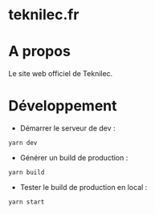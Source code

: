 # teknilec.fr

# A propos

Le site web officiel de Teknilec.

# Développement

-   Démarrer le serveur de dev :

```
yarn dev
```

-   Générer un build de production :

```
yarn build
```

-   Tester le build de production en local :

```
yarn start
```
